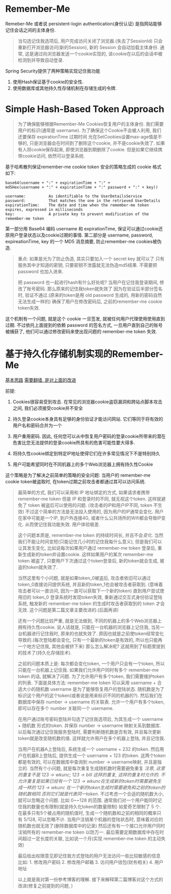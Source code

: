 # Remember-Me

Remeber-Me 或者说 persistent-login authentication(身份认证)
是指网站能够记住会话之间的主体身份.
> 当勾选记住我选项后, 用户完成访问关闭了浏览器.(失去了SessionId)
> 只会重新打开浏览器访问(新的Session), 新的 Session 会自动加载主体身份.
> 通常, 这是通过向浏览器发送一个cookie实现的,
> 该cookie在以后的会话中被检测到并导致自动登录.


Spring Security提供了两种策略实现记住我功能

1. 使用Hash保证基于cookie的安全性.
2. 使用数据库或其他持久性存储机制在存储生成的令牌.

# Simple Hash-Based Token Approach

> 为了确保能够根据Remember-Me Cookies恢复用户的主体身份. 我们需要用户的标识(通常是 username).
> 为了确保这个Cookie不会被人利用, 我们还要保存 expirationTime 过期时间
> 光在SetCookies设置max-age值是不够的, 只是浏览器会在时间到了删除这个cookie, 并不是cookie失效了.
> 如果有人将cookie保存起来, 即使浏览器到期删除了cookie. 但是如果它继续携带cookie访问, 依然可以登录系统.


基于哈希散列保证remember-me cookie token 安全的策略生成的 cookie 格式如下:

```
base64(username + ":" + expirationTime + ":" +
md5Hex(username + ":" + expirationTime + ":" password + ":" + key))

username:          As identifiable to the UserDetailsService
password:          That matches the one in the retrieved UserDetails
expirationTime:    The date and time when the remember-me token expires, expressed in milliseconds
key:               A private key to prevent modification of the remember-me token
```

第一部分用 Base64 编码 username 和 expirationTime, 保证可以通过cookie还原用户登录状态以及cookie过期的事情.
第二部分是 username, password, expireationTime, key 的一个 MD5 消息摘要,
防止remember-me cookies被伪造.
> 重点: 如果是光为了防止伪造, 其实只要加入一个 secret key 就可以了
> 只有服务其中才知道的密钥, 只要密钥不泄露就无法伪造md5结果.
> 不需要把 password 也加入进来.
>
> 把 password 也一起进行hash有什么好处呢?
> 当用户在记住我登录期间, 修改了账号密码. 那么原来的记住我token就失效了
> 因为在验证后半部分签名时, 验证不通过.(原来的token是用 old password 生成的, 用新的密码自然无法生成一样的)
> 确保了用户在修改密码后, 之前的remember-me cookie token失效.


这个机制有一个问题, 就是这个 cookie 一旦签发, 就被任何用户代理使用使用直到过期.
不过依托上面提到的依赖 password 的签名方式, 一旦用户直到自己的账号被捕获了,
他们可以通过修改密码来使出现问题的 remember-me token 失效.

# 基于持久化存储机制实现的Remember-Me

[基本思路](https://fishbowl.pastiche.org/2004/01/19/persistent_login_cookie_best_practice)
[需要翻墙, 是对上面的改进](http://jaspan.com/improved_persistent_login_cookie_best_practice)

前提:

1. Cookies很容易受到攻击. 在常见的浏览器cookie盗窃漏洞和跨站点脚本攻击之间, 我们必须接受cookie并不安全

2. 持久登录cookie本身具有足够的身份验证才能访问网站. 它们等同于将有效的用户名和密码合并为一个

3. 用户重用密码. 因此, 任何您可以从中恢复用户密码的登录cookie所带来的潜在危害比您无法提供的登录cookie所具有的危害可能性要大得多.

4. 将持久性cookie绑定到特定IP地址使得它们在许多常见情况下不是特别持久

5. 用户可能希望同时在不同机器上的多个Web浏览器上拥有持久性Cookie

这个策略是为了解决之前简单的策略的安全问题:
当用户的 remember-me cookie token被盗取时, 在token过期之前攻击者都通过其可以访问系统.
> 最简单的方式, 我们可以采用和 IP 地址绑定的方式,
> 如果请求者携带 remember-me token 但是 IP 和登录时的不同, 就无视这个token.
> 这样就避免了 token 被盗后可以使用的问题. (攻击者的IP和用户IP不同, token 不生效)
> 不过这个简单的方法是无法投入使用的, 因为用户的IP通常会变化.
> 用户在家中可能是一个IP, 到户外连接4G, 或者什么公共场所的Wifi都会导致IP变化.
> 从而使记住我功能失效. 用户体验极差.
>
> 这个问题本质是, remember-me token 的持续时间长, 并且不会*变化*.
> 当然我们不能让时间变短(只能记住几小时的记住我每什么意义),
> 但是我们可以让其发生变化,
> 比如说每次如果用户通过 remember-me token 登录后, 重新生成新的token并设置cookie.
> 这样如果用户的某次 remember-me token 被盗了,
> 只要用户下次通过这个token登录后, 新的token就会生成, 被盗的token就失效了.
>
> 当然这里有个小问题, 就是如果token_0被盗后, 攻击者依旧可以通过token_0直接访问提供系统,
> 并且新的token_1也会被攻击者获取到. (意味着攻击者可以一直访问, 因为一直可以获取下一个新的token)
> 直到用户尝试使用旧的 token_0 登录系统时发现token失效,
> 重新通过交互式身份验证登陆系统, 触发新的 remember-me token 的生成时攻击者获取到的 token 才会无效.
> 这个问题是第二篇文章主要改进的.(后面再讲)
>
> 还有一个问题比较严重, 就是无法做到, 不同的机器上的多个Web浏览器上拥有持久性cookie.
> 说人话就是, 只能在一台机器的浏览器上记住我, 当另一台机器进行记住我时, 原来的也就失效了.
> 原因也就是之前使token经常变化导致的.(每次登陆都会变化, 只有一个最新的token是有效的, 所以也只能再一个地方记住我,
> 其他会被挤下来)
> 那么怎么解决呢? 这就用到了标题里提到的技术了(持久化存储技术).
>
> 之前的问题本质上是: 每次都会变化token, 一个用户只会有一个token, 所以只能在一台机器上记住我.
> 如果我们允许用户同时有多个 remember-me token 的话, 就解决了问题.
> 为了允许用户有多个token, 我们需要维护token的列表.
> 下面是具体方法:
> remember-me token 可以采用 username + 合适大小的随机数
> username 是为了能够恢复用户的登陆状态.
> 随机数是为了标识这个用户的这个token(或者说是用来标识不同的机器的?).
> 然后我们在数据库中保存 number -> username 的关联表.
> 允许一个用户有多个token, 即可以存在多个 number 关联同一个 username.
>
> 在用户通过账号密码登陆并勾选了记住我选项后, 为其生成一个 username + 随机数 形式的token.
> 并保存 number -> username 映射关系到数据库.
> 以后每次通过记住我服务登陆时, 需要判断随机数是否有效, 并且每次更新token就是改变随机数的值.
> 这样就允许用户在多个机器上登陆, 并且记住我.
>
> 当用户在机器A上登陆后, 系统生成一个 username + 232 的token.
> 然后用户在机器B上登陆后, 提供生成一个 username + 123 的token.
> 这两个token都是有效的, 可以在数据库中查询到 number -> username映射, 并且是独立的.
> 当然有个小问题, 就是每次重复生成随机数时需要避免重复
> *注意, 这里的重复不是 123 -> wkunc; 123 -> bill 这样的重复, 这样的重复时允许的.
> 不允许重复是如果已经有一个 123 -> wkunc在生成新的token时需要避免生成一样的 123 -> wkunc
> 在一个新的token生成时需要避免和之前的token的随机数相同.否则它们就是代表同一token.*
> 不过考虑一个合适的随机数大小, 就可以忽略这个问题. 比如 0~~128 的范围.
> 通常我们对一个用户能同时记住我的数量也有限制(就是持久化token的数量限制)
> 如爱奇艺限制了 5 个.
> 在最多只有5个被占用的随机值时, 生成一个随机数和之前的相同的概率只有 5/128, 可以忽略不计.
> 当用户注销某个机器的登陆状态时, 意味着对应的随机数也就无效了(删除数据库中的记录)
> 然后还有有一个接口允许用户同时注销所有的 remember-me token 以防万一.
> 最后需要定期数据库中存在时间超过一定长度的关联, 比如说一个月(实现 remember-me token 的主动失效)
>
> 最后给出权限意见即记住我方式登陆的用户无法访问一些比较敏感的信息
> 比如: 1. 修改用户密码 2. 修改用户邮箱 3. 访问用户钱包(财务相关) 4. 用户地址
>
> 以上就是我对第一份参考博客的理解. 接下来解释第二篇博客对这个方式的改进(修复之前提到的问题, )

